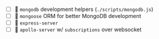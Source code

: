 - [ ] :gem:  `mongodb` development helpers (`./scripts/mongodb.js`)
- [ ] :gem:  `mongoose` ORM for better MongoDB development
- [ ] :gem:  `express-server`
- [ ] :gem:  `apollo-server` w/ `subscriptions` over websocket
